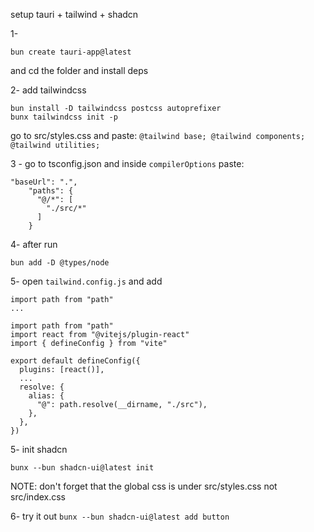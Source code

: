 setup tauri + tailwind + shadcn

1- 
```
bun create tauri-app@latest
``` 
and  cd the folder and install deps

2- add tailwindcss
```
bun install -D tailwindcss postcss autoprefixer
bunx tailwindcss init -p
```


go to src/styles.css and paste:
`@tailwind base;
@tailwind components;
@tailwind utilities;`


3 - go to tsconfig.json and inside `compilerOptions` paste:
```
"baseUrl": ".",
    "paths": {
      "@/*": [
        "./src/*"
      ]
    }
```

4- after run 
```
bun add -D @types/node
```

5- open `tailwind.config.js` and add 
```
import path from "path"
...

import path from "path"
import react from "@vitejs/plugin-react"
import { defineConfig } from "vite"
 
export default defineConfig({
  plugins: [react()],
  ...
  resolve: {
    alias: {
      "@": path.resolve(__dirname, "./src"),
    },
  },
})
```

5- init shadcn
```
bunx --bun shadcn-ui@latest init
```
NOTE: don't forget that the global css is under src/styles.css not src/index.css

6- try it out `bunx --bun shadcn-ui@latest add button`


